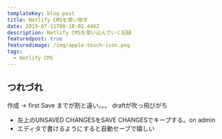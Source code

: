 ```yaml
---
templateKey: blog-post
title: Netlify CMSを使い倒す
date: 2019-07-11T08:18:02.446Z
description: Netlify CMSを使い込んでいく記録
featuredpost: true
featuredimage: /img/apple-touch-icon.png
tags:
  - Netlify CMS
---
```

## つれづれ
作成 -> first Save までが割と遠い。。。
draftが吹っ飛びがち
- 左上のUNSAVED CHANGESをSAVE CHANGESでキープする。on admin
- エディタで書けるようにすると自動セーブで嬉しい
